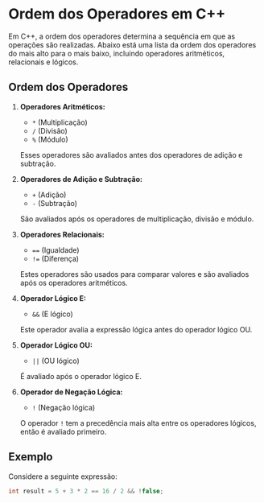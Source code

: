 # Ordem dos Operadores em C++

Em C++, a ordem dos operadores determina a sequência em que as operações são realizadas. Abaixo está uma lista da ordem dos operadores do mais alto para o mais baixo, incluindo operadores aritméticos, relacionais e lógicos.

## Ordem dos Operadores

1. **Operadores Aritméticos:**
   - `*` (Multiplicação)
   - `/` (Divisão)
   - `%` (Módulo)

   Esses operadores são avaliados antes dos operadores de adição e subtração.

2. **Operadores de Adição e Subtração:**
   - `+` (Adição)
   - `-` (Subtração)

   São avaliados após os operadores de multiplicação, divisão e módulo.

3. **Operadores Relacionais:**
   - `==` (Igualdade)
   - `!=` (Diferença)

   Estes operadores são usados para comparar valores e são avaliados após os operadores aritméticos.

4. **Operador Lógico E:**
   - `&&` (E lógico)

   Este operador avalia a expressão lógica antes do operador lógico OU.

5. **Operador Lógico OU:**
   - `||` (OU lógico)

   É avaliado após o operador lógico E.

6. **Operador de Negação Lógica:**
   - `!` (Negação lógica)

   O operador `!` tem a precedência mais alta entre os operadores lógicos, então é avaliado primeiro.

## Exemplo

Considere a seguinte expressão:

```cpp
int result = 5 + 3 * 2 == 16 / 2 && !false;
```
